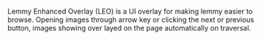 Lemmy Enhanced Overlay (LEO) is a UI overlay for making lemmy easier to browse. Opening images through arrow key or clicking the next or previous button, images showing over layed on the page automatically on traversal. 